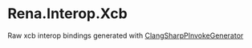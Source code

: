 # Rena.Interop.Xcb
Raw xcb interop bindings generated with [ClangSharpPInvokeGenerator](https://github.com/dotnet/ClangSharp)